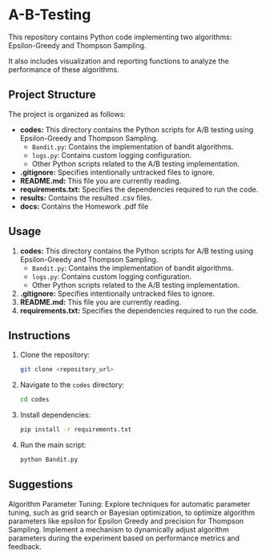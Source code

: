 # A-B-Testing

This repository contains Python code implementing two algorithms: Epsilon-Greedy and Thompson Sampling. 

It also includes visualization and reporting functions to analyze the performance of these algorithms.

## Project Structure

The project is organized as follows:

- **codes:** This directory contains the Python scripts for A/B testing using Epsilon-Greedy and Thompson Sampling.
  - `Bandit.py`: Contains the implementation of bandit algorithms.
  - `logs.py`: Contains custom logging configuration.
  - Other Python scripts related to the A/B testing implementation.
- **.gitignore:** Specifies intentionally untracked files to ignore.
- **README.md:** This file you are currently reading.
- **requirements.txt:** Specifies the dependencies required to run the code.
- **results:** Contains the resulted .csv files.
- **docs:** Contains the Homework .pdf file

## Usage

1. **codes:** This directory contains the Python scripts for A/B testing using Epsilon-Greedy and Thompson Sampling.
    - `Bandit.py`: Contains the implementation of bandit algorithms.
    - `logs.py`: Contains custom logging configuration.
    - Other Python scripts related to the A/B testing implementation.
2. **.gitignore:** Specifies intentionally untracked files to ignore.
3. **README.md:** This file you are currently reading.
4. **requirements.txt:** Specifies the dependencies required to run the code.


## Instructions

1. Clone the repository:

    ```bash
    git clone <repository_url>
    ```

2. Navigate to the `codes` directory:

    ```bash
    cd codes
    ```

3. Install dependencies:

    ```bash
    pip install -r requirements.txt
    ```

4. Run the main script:

    ```bash
    python Bandit.py
    ```

## Suggestions 
Algorithm Parameter Tuning:
Explore techniques for automatic parameter tuning, such as grid search or Bayesian optimization, to optimize algorithm parameters like epsilon for Epsilon Greedy and precision for Thompson Sampling.
Implement a mechanism to dynamically adjust algorithm parameters during the experiment based on performance metrics and feedback.

